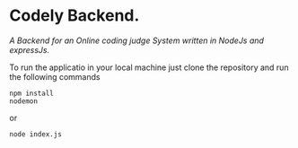 # Codely Backend.
*A Backend for an Online coding judge System written in NodeJs and expressJs.*

To run the applicatio in your local machine just clone the repository and run the following commands

    npm install
    nodemon
or

    node index.js

 
  

